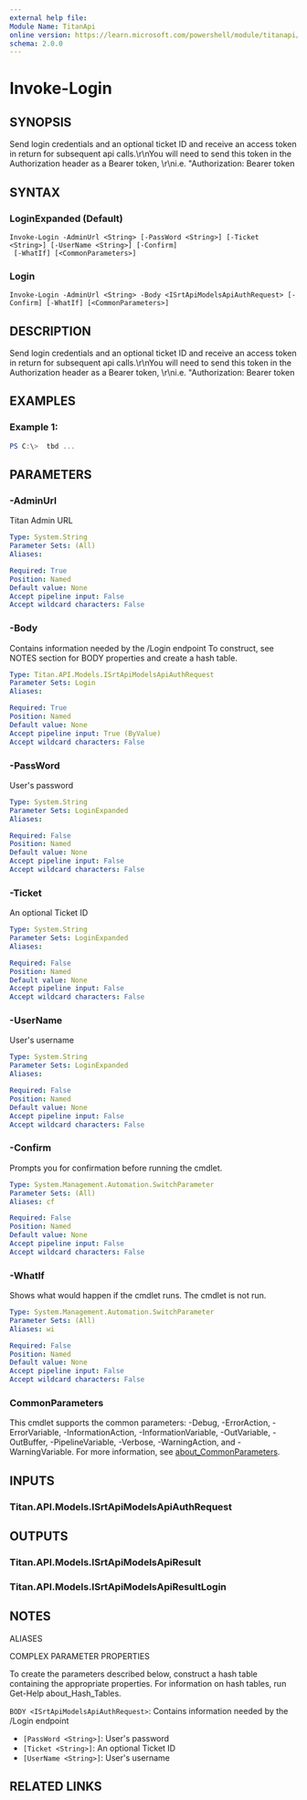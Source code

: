 ```yaml
---
external help file:
Module Name: TitanApi
online version: https://learn.microsoft.com/powershell/module/titanapi/invoke-login
schema: 2.0.0
---
```


# Invoke-Login

## SYNOPSIS
Send login credentials and an optional ticket ID and receive an access token in return for subsequent api calls.\r\nYou will need to send this token in the Authorization header as a Bearer token, \r\ni.e.
\"Authorization: Bearer token

## SYNTAX

### LoginExpanded (Default)
```
Invoke-Login -AdminUrl <String> [-PassWord <String>] [-Ticket <String>] [-UserName <String>] [-Confirm]
 [-WhatIf] [<CommonParameters>]
```

### Login
```
Invoke-Login -AdminUrl <String> -Body <ISrtApiModelsApiAuthRequest> [-Confirm] [-WhatIf] [<CommonParameters>]
```

## DESCRIPTION
Send login credentials and an optional ticket ID and receive an access token in return for subsequent api calls.\r\nYou will need to send this token in the Authorization header as a Bearer token, \r\ni.e.
\"Authorization: Bearer token

## EXAMPLES

### Example 1:
```powershell
PS C:\>  tbd ...


```



## PARAMETERS

### -AdminUrl
Titan Admin URL

```yaml
Type: System.String
Parameter Sets: (All)
Aliases:

Required: True
Position: Named
Default value: None
Accept pipeline input: False
Accept wildcard characters: False
```

### -Body
Contains information needed by the /Login endpoint
To construct, see NOTES section for BODY properties and create a hash table.

```yaml
Type: Titan.API.Models.ISrtApiModelsApiAuthRequest
Parameter Sets: Login
Aliases:

Required: True
Position: Named
Default value: None
Accept pipeline input: True (ByValue)
Accept wildcard characters: False
```

### -PassWord
User's password

```yaml
Type: System.String
Parameter Sets: LoginExpanded
Aliases:

Required: False
Position: Named
Default value: None
Accept pipeline input: False
Accept wildcard characters: False
```

### -Ticket
An optional Ticket ID

```yaml
Type: System.String
Parameter Sets: LoginExpanded
Aliases:

Required: False
Position: Named
Default value: None
Accept pipeline input: False
Accept wildcard characters: False
```

### -UserName
User's username

```yaml
Type: System.String
Parameter Sets: LoginExpanded
Aliases:

Required: False
Position: Named
Default value: None
Accept pipeline input: False
Accept wildcard characters: False
```

### -Confirm
Prompts you for confirmation before running the cmdlet.

```yaml
Type: System.Management.Automation.SwitchParameter
Parameter Sets: (All)
Aliases: cf

Required: False
Position: Named
Default value: None
Accept pipeline input: False
Accept wildcard characters: False
```

### -WhatIf
Shows what would happen if the cmdlet runs.
The cmdlet is not run.

```yaml
Type: System.Management.Automation.SwitchParameter
Parameter Sets: (All)
Aliases: wi

Required: False
Position: Named
Default value: None
Accept pipeline input: False
Accept wildcard characters: False
```

### CommonParameters
This cmdlet supports the common parameters: -Debug, -ErrorAction, -ErrorVariable, -InformationAction, -InformationVariable, -OutVariable, -OutBuffer, -PipelineVariable, -Verbose, -WarningAction, and -WarningVariable. For more information, see [about_CommonParameters](http://go.microsoft.com/fwlink/?LinkID=113216).

## INPUTS

### Titan.API.Models.ISrtApiModelsApiAuthRequest

## OUTPUTS

### Titan.API.Models.ISrtApiModelsApiResult

### Titan.API.Models.ISrtApiModelsApiResultLogin

## NOTES

ALIASES

COMPLEX PARAMETER PROPERTIES

To create the parameters described below, construct a hash table containing the appropriate properties. For information on hash tables, run Get-Help about_Hash_Tables.


`BODY <ISrtApiModelsApiAuthRequest>`: Contains information needed by the /Login endpoint
  - `[PassWord <String>]`: User's password
  - `[Ticket <String>]`: An optional Ticket ID
  - `[UserName <String>]`: User's username

## RELATED LINKS

